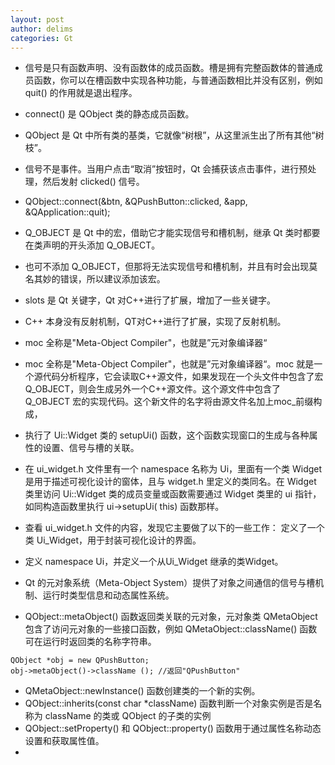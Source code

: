 ```yaml
---
layout: post
author: delims
categories: Gt
---
```


- 信号是只有函数声明、没有函数体的成员函数。槽是拥有完整函数体的普通成员函数，你可以在槽函数中实现各种功能，与普通函数相比并没有区别，例如 quit() 的作用就是退出程序。
- connect() 是 QObject 类的静态成员函数。
- QObject 是 Qt 中所有类的基类，它就像“树根”，从这里派生出了所有其他“树枝”。
- 信号不是事件。当用户点击“取消”按钮时，Qt 会捕获该点击事件，进行预处理，然后发射 clicked() 信号。
- QObject::connect(&btn, &QPushButton::clicked, &app, &QApplication::quit);

- Q_OBJECT 是 Qt 中的宏，借助它才能实现信号和槽机制，继承 Qt 类时都要在类声明的开头添加 Q_OBJECT。
- 也可不添加 Q_OBJECT，但那将无法实现信号和槽机制，并且有时会出现莫名其妙的错误，所以建议添加该宏。
- slots 是 Qt 关键字，Qt 对C++进行了扩展，增加了一些关键字。
- C++ 本身没有反射机制，QT对C++进行了扩展，实现了反射机制。
- moc 全称是"Meta-Object Compiler"，也就是”元对象编译器“
- moc 全称是"Meta-Object Compiler"，也就是”元对象编译器“。moc 就是一个源代码分析程序，它会读取C++源文件，如果发现在一个头文件中包含了宏 Q_OBJECT，则会生成另外一个C++源文件。这个源文件中包含了 Q_OBJECT 宏的实现代码。这个新文件的名字将由源文件名加上moc_前缀构成，
- 执行了 Ui::Widget 类的 setupUi() 函数，这个函数实现窗口的生成与各种属性的设置、信号与槽的关联。
- 在 ui_widget.h 文件里有一个 namespace 名称为 Ui，里面有一个类 Widget 是用于描述可视化设计的窗体，且与 widget.h 里定义的类同名。在 Widget 类里访问 Ui::Widget 类的成员变量或函数需要通过 Widget 类里的 ui 指针，如同构造函数里执行 ui->setupUi( this) 函数那样。
- 查看 ui_widget.h 文件的内容，发现它主要做了以下的一些工作：
定义了一个类 Ui_Widget，用于封装可视化设计的界面。
- 定义 namespace Ui，并定义一个从Ui_Widget 继承的类Widget。
- Qt 的元对象系统（Meta-Object System）提供了对象之间通信的信号与槽机制、运行时类型信息和动态属性系统。
- QObject::metaObject() 函数返回类关联的元对象，元对象类 QMetaObject 包含了访问元对象的一些接口函数，例如 QMetaObject::className() 函数可在运行时返回类的名称字符串。

```
QObject *obj = new QPushButton;
obj->metaObject()->className (); //返回"QPushButton"
```

- QMetaObject::newInstance() 函数创建类的一个新的实例。
- QObject::inherits(const char *className) 函数判断一个对象实例是否是名称为 className 的类或 QObject 的子类的实例
- QObject::setProperty() 和 QObject::property() 函数用于通过属性名称动态设置和获取属性值。
- 